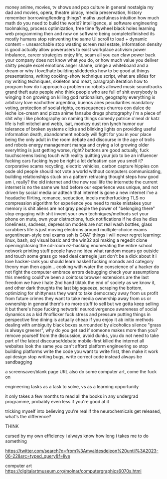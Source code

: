 money
anime, movies, tv shows and pop culture in general
  nostalgia
  my dad and movies, opera, theatre
piracy, media preservation, history
  remember borrowing/lending things?
maths
    usefulness
    intuition
    how much math do you need to build the world?
intelligence, ai
software engineering
    toolmaking, process optimization, free time flywheel
    black holes
    learning web programming then and now
    on software being complete/finished
    its mostly humans
    stop reinventing the same UI
      scroll to load + dynamic content = unsearchable
    stop wasting screen real estate, information density is good actually
    allow powerusers to exist
workplace activism
    power inbalance, career strategies
    enjoy life, scam all you can
    claw power back
    your company does not know what you do, or how much value you deliver
shitty people
excel
emotions
  anger
  shame, cringe
a whiteboard and a dream
  or why i love/hate building slidedecks
how to be good at things
  presentations, writing
    cooking-show technique
    script, what are slides for
    my writing techniques, skeleton and meat, paragraph iteration
how to program
  how do i approach a problem
no robots allowed
music
  soundtracks
  grand theft auto
people who think
people who are full of shit
everybody is winging it
on growing
on killing god
nationalism, geography
everything is arbitrary
love eachother
argentina, buenos aires
  peculiarities
  mandatory voting, protection of social rights, consequences
  churros con dulce de leche
  ice-cream and pizza
anime fansubs
drugs
photography
  i'm a piece of shit
  why i like photography
  on naming things
comedy
  patrice o'neal
  dr katz
  life is hell
  mitchel and webb, isat, monkey dust
  ron lynch
  humor
our tolerance of broken systems
clicks and blinking lights
  on providing useful information
death, abandonment
  nobody will fight for you in your place
  being the only adult in the room
debate and discourse in the age of trolls and robots
  energy management
manga
  and crying a lot
growing older
  everyhting is just getting worse, right?
  buttons are good actually, fuck touchscreens
losing touch with reality
  quitting your job to be an influencer
fucking cars
fucking hype
be right a lot
defeatism
can you smell it?
corporative scams
  recycling, electric vehicles, carbon capture
hippies con osde
old people should not vote
a world without computers
communicating, building relationships
stuck on a pattern
  retracing thought steps
how good am i, really?
the old internet and the new real life
  the internette
the current internet is no the same we had before
  our experience was unique, and not driven by social media or adtech
  that internet is gone
a new internet
i've a headache
flirting, romance, seduction, incels
motherfucking TLS
no compression algorithm for experience
  you need to make mistakes
your memory is shit
aliens are not gray people
the power of "belonging there"
stop engaging with shit
invent your own techniques/methods
set your phone on mute, own your distractions, fuck notifications
  if he dies he dies
loneliness, sadness, depression
models are not real
wash bottles, glass scrubbers
life is just moving electrons around
multiple-choice exams
argentinean-style oral exams
ssh is GOAT
things i will never regret learning: linux, bash, sql
visual basic and the win32 api
  making a regedit clone
  opening/closing the cd-room
ez-hacking
  enumerating the entire school network
  printing stuff
people have no idea what random means
go outside and touch some grass
go read deal carnegie just don't be a dick about it
i love hacker-rank
you should learn haskell
  fucking monads and category theory man
    then again...
cooking with water
the conscience of a hacker
  do not fight the computer
  embrace errors
  debugging
  check your assumptions
this meeting could've been a cointoss
browser extensions are the last freedom we have
i hate 2nd hand tiktok
the end of society as we know it, and other dark thoughts
  the last big squeeze, scraping the bottom, optimizing for shittyness
  they want to take democracy away from us
  profit from future crimes
  they want to take media ownership away from us
    or ownership in general
    there's no more stuff to sell but we gotta keep selling it
  but there's hope
fucking network!
neurodivergence
awareness of social dynamics as a kid
#noflicker
fuck stress and pressure
putting things in perspective
  fine dining is actually cheap if you enjoy it
ab initio methods
  dealing with ambiguity
  black boxes
surrounded by alcoholics
silence
"grass is always greener", why do you get sad if someone makes more than you?
remove yourself from the discussion, avoid dunks, you do not need to take part of the latest discourse/debate
mobile-first killed the internet
  all websites look the same
you can't afford platform engineering
  so stop building platforms
write the code you want to write first, then make it work 
  api design
stop writing bugs, write correct code instead
always be sandbagging

a screensaver/blank page URL 
also do some computer art, come the fuck on

engineering tasks as a task to solve, vs as a learning opportunity

it only takes a few months to read all the books in any undergrad programme, probably even less if you're good at it

tricking myself into believing you're real
  if the neurochemicals get released, what's the difference?


THINK

cursed by my own efficiency
  i always know how long i takes me to do something

https://twitter.com/search?q=from%3Amvaldesdeleon%20until%3A2023-06-22&src=typed_query&f=live

computer art
  https://digitalartmuseum.org/molnar/computergraphics6070s.html